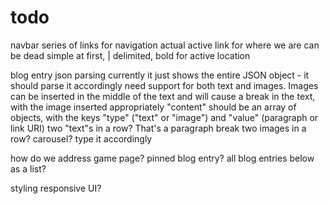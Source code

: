 # todo

navbar
    series of links for navigation
    actual active link for where we are
    can be dead simple at first, | delimited, bold for active location

blog entry json parsing
    currently it just shows the entire JSON object - it should parse it accordingly
    need support for both text and images. Images can be inserted in the middle of the text and will cause a break in the text, with the image inserted appropriately
    "content" should be an array of objects, with the keys "type" ("text" or "image") and "value" (paragraph or link URI)
        two "text"s in a row? That's a paragraph break
        two images in a row? carousel?
    type it accordingly

how do we address game page? pinned blog entry? all blog entries below as a list?

styling
    responsive UI?